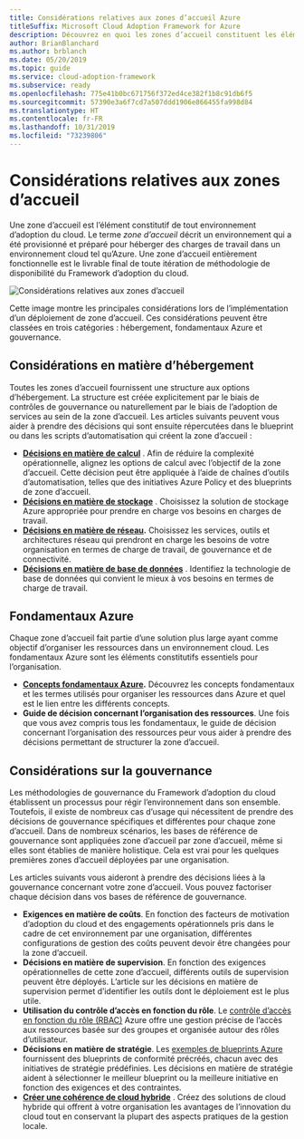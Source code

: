 ```yaml
---
title: Considérations relatives aux zones d’accueil Azure
titleSuffix: Microsoft Cloud Adoption Framework for Azure
description: Découvrez en quoi les zones d’accueil constituent les éléments constitutifs de tout environnement d’adoption du cloud.
author: BrianBlanchard
ms.author: brblanch
ms.date: 05/20/2019
ms.topic: guide
ms.service: cloud-adoption-framework
ms.subservice: ready
ms.openlocfilehash: 775e41b0bc671756f372ed4ce382f1b8c91db6f5
ms.sourcegitcommit: 57390e3a6f7cd7a507ddd1906e866455fa998d84
ms.translationtype: HT
ms.contentlocale: fr-FR
ms.lasthandoff: 10/31/2019
ms.locfileid: "73239806"
---
```

# <a name="landing-zone-considerations"></a>Considérations relatives aux zones d’accueil

Une zone d’accueil est l’élément constitutif de tout environnement d’adoption du cloud. Le terme *zone d’accueil* décrit un environnement qui a été provisionné et préparé pour héberger des charges de travail dans un environnement cloud tel qu’Azure. Une zone d’accueil entièrement fonctionnelle est le livrable final de toute itération de méthodologie de disponibilité du Framework d’adoption du cloud.

![Considérations relatives aux zones d’accueil](../../_images/ready/landing-zone-considerations.png)

Cette image montre les principales considérations lors de l’implémentation d’un déploiement de zone d’accueil. Ces considérations peuvent être classées en trois catégories : hébergement, fondamentaux Azure et gouvernance.

## <a name="hosting-considerations"></a>Considérations en matière d’hébergement

Toutes les zones d’accueil fournissent une structure aux options d’hébergement. La structure est créée explicitement par le biais de contrôles de gouvernance ou naturellement par le biais de l’adoption de services au sein de la zone d’accueil. Les articles suivants peuvent vous aider à prendre des décisions qui sont ensuite répercutées dans le blueprint ou dans les scripts d’automatisation qui créent la zone d’accueil :

- **[Décisions en matière de calcul](./compute-options.md)** . Afin de réduire la complexité opérationnelle, alignez les options de calcul avec l’objectif de la zone d’accueil. Cette décision peut être appliquée à l’aide de chaînes d’outils d’automatisation, telles que des initiatives Azure Policy et des blueprints de zone d’accueil.
- **[Décisions en matière de stockage](./storage-options.md)** . Choisissez la solution de stockage Azure appropriée pour prendre en charge vos besoins en charges de travail.
- **[Décisions en matière de réseau](./networking-options.md).** Choisissez les services, outils et architectures réseau qui prendront en charge les besoins de votre organisation en termes de charge de travail, de gouvernance et de connectivité.
- **[Décisions en matière de base de données](./data-options.md)** . Identifiez la technologie de base de données qui convient le mieux à vos besoins en termes de charge de travail.

## <a name="azure-fundamentals"></a>Fondamentaux Azure

Chaque zone d’accueil fait partie d’une solution plus large ayant comme objectif d’organiser les ressources dans un environnement cloud. Les fondamentaux Azure sont les éléments constitutifs essentiels pour l’organisation.

- **[Concepts fondamentaux Azure](./fundamental-concepts.md).** Découvrez les concepts fondamentaux et les termes utilisés pour organiser les ressources dans Azure et quel est le lien entre les différents concepts.
- **Guide de décision concernant l’organisation des ressources**. Une fois que vous avez compris tous les fondamentaux, le guide de décision concernant l’organisation des ressources peur vous aider à prendre des décisions permettant de structurer la zone d’accueil.

## <a name="governance-considerations"></a>Considérations sur la gouvernance

Les méthodologies de gouvernance du Framework d’adoption du cloud établissent un processus pour régir l’environnement dans son ensemble. Toutefois, il existe de nombreux cas d’usage qui nécessitent de prendre des décisions de gouvernance spécifiques et différentes pour chaque zone d’accueil. Dans de nombreux scénarios, les bases de référence de gouvernance sont appliquées zone d’accueil par zone d’accueil, même si elles sont établies de manière holistique. Cela est vrai pour les quelques premières zones d’accueil déployées par une organisation.

Les articles suivants vous aideront à prendre des décisions liées à la gouvernance concernant votre zone d’accueil. Vous pouvez factoriser chaque décision dans vos bases de référence de gouvernance.

- **Exigences en matière de coûts**. En fonction des facteurs de motivation d’adoption du cloud et des engagements opérationnels pris dans le cadre de cet environnement par une organisation, différentes configurations de gestion des coûts peuvent devoir être changées pour la zone d’accueil.
- **Décisions en matière de supervision**. En fonction des exigences opérationnelles de cette zone d’accueil, différents outils de supervision peuvent être déployés. L’article sur les décisions en matière de supervision permet d’identifier les outils dont le déploiement est le plus utile.
- **Utilisation du contrôle d’accès en fonction du rôle**. Le [contrôle d’accès en fonction du rôle (RBAC)](../considerations/roles.md) Azure offre une gestion précise de l’accès aux ressources basée sur des groupes et organisée autour des rôles d’utilisateur.
- **Décisions en matière de stratégie**. Les [exemples de blueprints Azure](https://docs.microsoft.com/azure/governance/blueprints/samples) fournissent des blueprints de conformité précréés, chacun avec des initiatives de stratégie prédéfinies. Les décisions en matière de stratégie aident à sélectionner le meilleur blueprint ou la meilleure initiative en fonction des exigences et des contraintes.
- **[Créer une cohérence de cloud hybride](./hybrid-consistency.md)** . Créez des solutions de cloud hybride qui offrent à votre organisation les avantages de l’innovation du cloud tout en conservant la plupart des aspects pratiques de la gestion locale.
